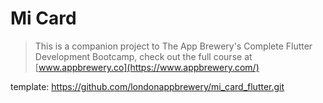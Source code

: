 # Mi Card

>This is a companion project to The App Brewery's Complete Flutter Development Bootcamp, check out the full course at [www.appbrewery.co](https://www.appbrewery.com/)

template: https://github.com/londonappbrewery/mi_card_flutter.git
